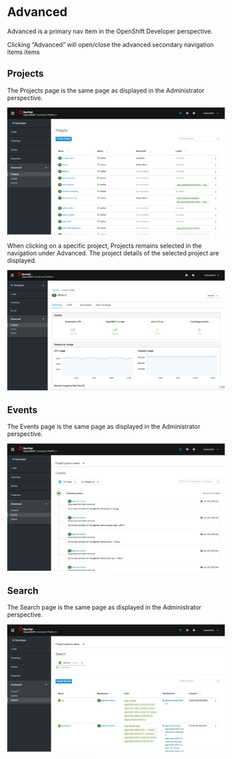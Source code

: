 # Advanced
Advanced is a primary nav item in the OpenShift Developer perspective.

Clicking “Advanced” will open/close the advanced secondary navigation items items

## Projects
The Projects page is the same page as displayed in the Administrator perspective.

![Add projects page](img/image1.png)

When clicking on a specific project, Projects remains selected in the navigation under Advanced. The project details of the selected project are displayed.

![Add project details](img/image2.png)

## Events
The Events page is the same page as displayed in the Administrator perspective.

![Add events page](img/image3.png)


## Search 
The Search page is the same page as displayed in the Administrator perspective.

![Add events page](img/image4.png)